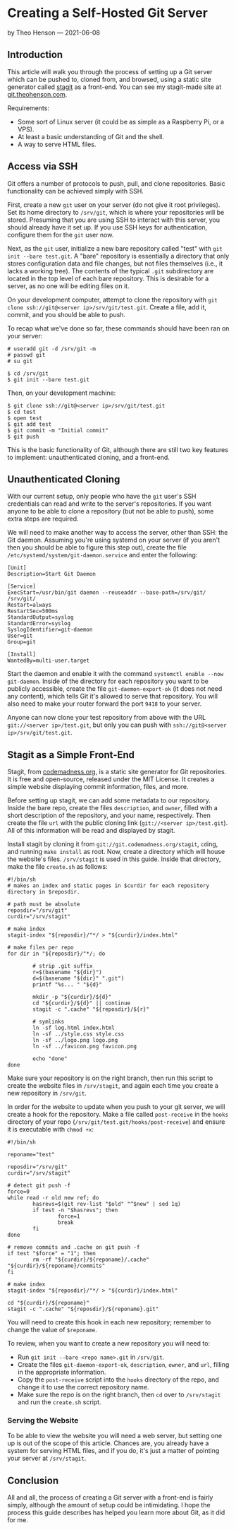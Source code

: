 # Creating a Self-Hosted Git Server

by Theo Henson — 2021-06-08

## Introduction

This article will walk you through the process of setting up a Git server which can be pushed to, cloned from, and browsed, using a static site generator called [stagit](https://codemadness.org/stagit.html) as a front-end.
You can see my stagit-made site at [git.theohenson.com](https://git.theohenson.com).

Requirements:

* Some sort of Linux server (it could be as simple as a Raspberry Pi, or a VPS).
* At least a basic understanding of Git and the shell.
* A way to serve HTML files.

## Access via SSH

Git offers a number of protocols to push, pull, and clone repositories. Basic functionality can be achieved simply with SSH.

First, create a new `git` user on your server (do not give it root privileges).
Set its home directory to `/srv/git`, which is where your repositories will be stored.
Presuming that you are using SSH to interact with this server, you should already have it set up.
If you use SSH keys for authentication, configure them for the `git` user now.

Next, as the `git` user, initialize a new bare repository called "test" with `git init --bare test.git`.
A "bare" repository is essentially a directory that only stores configuration data and file changes, but not files themselves (i.e., it lacks a working tree).
The contents of the typical `.git` subdirectory are located in the top level of each bare repository.
This is desirable for a server, as no one will be editing files on it.

On your development computer, attempt to clone the repository with `git clone ssh://git@<server ip>/srv/git/test.git`.
Create a file, add it, commit, and you should be able to push.

To recap what we've done so far, these commands should have been ran on your server:

```
# useradd git -d /srv/git -m
# passwd git
# su git

$ cd /srv/git
$ git init --bare test.git
```

Then, on your development machine:

```
$ git clone ssh://git@<server ip>/srv/git/test.git
$ cd test
$ open test
$ git add test
$ git commit -m "Initial commit"
$ git push
```

This is the basic functionality of Git, although there are still two key features to implement: unauthenticated cloning, and a front-end.

## Unauthenticated Cloning

With our current setup, only people who have the `git` user's SSH credentials can read and write to the server's repositories.
If you want anyone to be able to clone a repository (but not be able to push), some extra steps are required.

We will need to make another way to access the server, other than SSH: the Git daemon.
Assuming you're using systemd on your server (if you aren't then you should be able to figure this step out), create the file `/etc/systemd/system/git-daemon.service` and enter the following:

```
[Unit]
Description=Start Git Daemon

[Service]
ExecStart=/usr/bin/git daemon --reuseaddr --base-path=/srv/git/ /srv/git/
Restart=always
RestartSec=500ms
StandardOutput=syslog
StandardError=syslog
SyslogIdentifier=git-daemon
User=git
Group=git

[Install]
WantedBy=multi-user.target
```

Start the daemon and enable it with the command `systemctl enable --now git-daemon`.
Inside of the directory for each repository you want to be publicly accessible, create the file `git-daemon-export-ok` (it does not need any content), which tells Git it's allowed to serve that repository.
You will also need to make your router forward the port `9418` to your server.

Anyone can now clone your test repository from above with the URL `git://<server ip>/test.git`, but only you can push with `ssh://git@<server ip>/srv/git/test.git`.

## Stagit as a Simple Front-End

Stagit, from [codemadness.org](https://codemadness.org/stagit.html), is a static site generator for Git repositories. It is free and open-source, released under the MIT License.
It creates a simple website displaying commit information, files, and more.

Before setting up stagit, we can add some metadata to our repository. Inside the bare repo, create the files `description`, and `owner`, filled with a short description of the repository, and your name, respectively.
Then create the file `url` with the public cloning link (`git://<server ip>/test.git`). All of this information will be read and displayed by stagit.

Install stagit by cloning it from `git://git.codemadness.org/stagit`, `cd`ing, and running `make install` as root.
Now, create a directory which will house the website's files. `/srv/stagit` is used in this guide.
Inside that directory, make the file `create.sh` as follows:

```
#!/bin/sh
# makes an index and static pages in $curdir for each repository directory in $reposdir.

# path must be absolute
reposdir="/srv/git"
curdir="/srv/stagit"

# make index
stagit-index "${reposdir}/"*/ > "${curdir}/index.html"

# make files per repo
for dir in "${reposdir}/"*/; do

        # strip .git suffix
        r=$(basename "${dir}")
        d=$(basename "${dir}" ".git")
        printf "%s... " "${d}"

        mkdir -p "${curdir}/${d}"
        cd "${curdir}/${d}" || continue
        stagit -c ".cache" "${reposdir}/${r}"

        # symlinks
        ln -sf log.html index.html
        ln -sf ../style.css style.css
        ln -sf ../logo.png logo.png
        ln -sf ../favicon.png favicon.png

        echo "done"
done
```

Make sure your repository is on the right branch, then run this script to create the website files in `/srv/stagit`, and again each time you create a new repository in `/srv/git`.

In order for the website to update when you push to your git server, we will create a hook for the repository.
Make a file called `post-receive` in the `hooks` directory of your repo (`/srv/git/test.git/hooks/post-receive`) and ensure it is executable with `chmod +x`:

```
#!/bin/sh

reponame="test"

reposdir="/srv/git"
curdir="/srv/stagit"

# detect git push -f
force=0
while read -r old new ref; do
        hasrevs=$(git rev-list "$old" "^$new" | sed 1q)
        if test -n "$hasrevs"; then
                force=1
                break
        fi
done

# remove commits and .cache on git push -f
if test "$force" = "1"; then
        rm -rf "${curdir}/${reponame}/.cache" "${curdir}/${reponame}/commits"
fi

# make index
stagit-index "${reposdir}/"*/ > "${curdir}/index.html"

cd "${curdir}/${reponame}"
stagit -c ".cache" "${reposdir}/${reponame}.git"
```

You will need to create this hook in each new repository; remember to change the value of `$reponame`.

To review, when you want to create a new repository you will need to:

* Run `git init --bare <repo name>.git` in `/srv/git`.
* Create the files `git-daemon-export-ok`, `description`, `owner`, and `url`, filling in the appropriate information.
* Copy the `post-receive` script into the `hooks` directory of the repo, and change it to use the correct repository name.
* Make sure the repo is on the right branch, then `cd` over to `/srv/stagit` and run the `create.sh` script.

### Serving the Website

To be able to view the website you will need a web server, but setting one up is out of the scope of this article.
Chances are, you already have a system for serving HTML files, and if you do, it's just a matter of pointing your server at `/srv/stagit`.

## Conclusion

All and all, the process of creating a Git server with a front-end is fairly simply, although the amount of setup could be intimidating.
I hope the process this guide describes has helped you learn more about Git, as it did for me.
